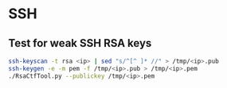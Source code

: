 # SSH
## Test for weak SSH RSA keys
```sh
ssh-keyscan -t rsa <ip> | sed "s/^[^ ]* //" > /tmp/<ip>.pub
ssh-keygen -e -m pem -f /tmp/<ip>.pub > /tmp/<ip>.pem
./RsaCtfTool.py --publickey /tmp/<ip>.pem
```
